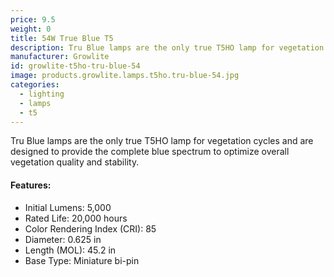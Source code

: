 ```yaml
---
price: 9.5
weight: 0
title: 54W True Blue T5
description: Tru Blue lamps are the only true T5HO lamp for vegetation cycles and are designed to provide the complete blue spectrum to optimize overall vegetation quality and stability.
manufacturer: Growlite
id: growlite-t5ho-tru-blue-54
image: products.growlite.lamps.t5ho.tru-blue-54.jpg
categories:
  - lighting
  - lamps
  - t5
---
```


Tru Blue lamps are the only true T5HO lamp for vegetation cycles and are designed to provide the complete blue spectrum to optimize overall vegetation quality and stability.

#### Features:

* Initial Lumens: 5,000
* Rated Life: 20,000 hours
* Color Rendering Index (CRI): 85
* Diameter: 0.625 in
* Length (MOL): 45.2 in
* Base Type: Miniature bi-pin
